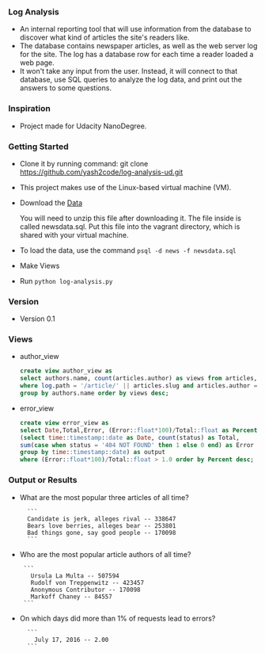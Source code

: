### Log Analysis

- An internal reporting tool that will use information from the database to discover what kind of articles the site's readers like.
- The database contains newspaper articles, as well as the web server log for the site. The log has a database row for each time a reader loaded a web page.
- It won't take any input from the user. Instead, it will connect to that database, use SQL queries to analyze the log data, and print out the answers to some questions.

### Inspiration

- Project made for Udacity NanoDegree.

### Getting Started
- Clone it by running command:
	git clone https://github.com/yash2code/log-analysis-ud.git

- This project makes use of the Linux-based virtual machine (VM).

- Download the [Data](https://d17h27t6h515a5.cloudfront.net/topher/2016/August/57b5f748_newsdata/newsdata.zip)

	You will need to unzip this file after downloading it. The file inside is called newsdata.sql. Put this file into the vagrant directory, which is shared with your virtual machine.

- To load the data, use the command `psql -d news -f newsdata.sql`

- Make Views

- Run `python log-analysis.py`

### Version
- Version 0.1

### Views

- author_view
	
	```sql
	create view author_view as
	select authors.name, count(articles.author) as views from articles, log, authors
	where log.path = '/article/' || articles.slug and articles.author = authors.id
	group by authors.name order by views desc;
	```

- error_view

	```sql
	create view error_view as
	select Date,Total,Error, (Error::float*100)/Total::float as Percent from
	(select time::timestamp::date as Date, count(status) as Total,
	sum(case when status = '404 NOT FOUND' then 1 else 0 end) as Error from log
	group by time::timestamp::date) as output
	where (Error::float*100)/Total::float > 1.0 order by Percent desc;
	```

### Output or Results

- What are the most popular three articles of all time?

		```
 		Candidate is jerk, alleges rival -- 338647
  		Bears love berries, alleges bear -- 253801
  		Bad things gone, say good people -- 170098
   		``` 
 - Who are the most popular article authors of all time?
  
		```
		  Ursula La Multa -- 507594
		  Rudolf von Treppenwitz -- 423457
		  Anonymous Contributor -- 170098
		  Markoff Chaney -- 84557
		```
  
- On which days did more than 1% of requests lead to errors?

		```
		  July 17, 2016 -- 2.00
		```